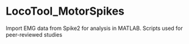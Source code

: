 # LocoTool_MotorSpikes
Import EMG data from Spike2 for analysis in MATLAB. Scripts used for peer-reviewed studies
